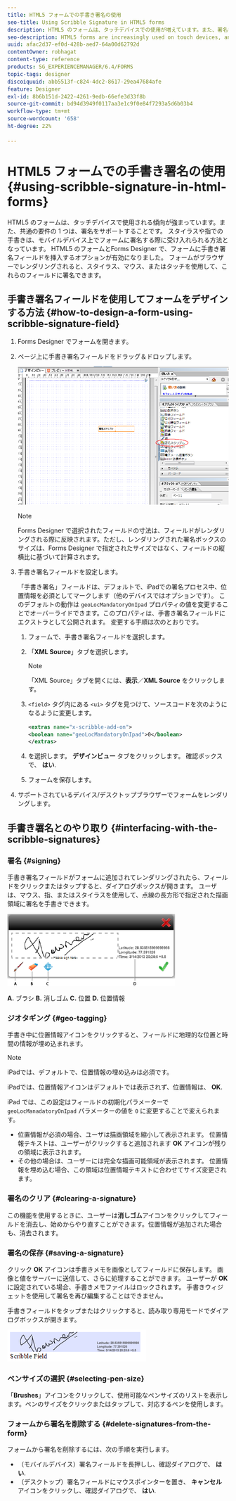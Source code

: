 ```yaml
---
title: HTML5 フォームでの手書き署名の使用
seo-title: Using Scribble Signature in HTML5 forms
description: HTML5 のフォームは、タッチデバイスでの使用が増えています。また、署名をサポートするための一般的な要件の 1 つがあります。 モバイルデバイスでのドキュメントの署名は、モバイルデバイスでのフォームの署名において受け入れられる方法となっています。
seo-description: HTML5 forms are increasingly used on touch devices, and one common requirement is to support signatures. Signing documents on mobile devices is becoming an accepted way of signing forms on mobile devices.
uuid: afac2d37-ef0d-428b-aed7-64a00d62792d
contentOwner: robhagat
content-type: reference
products: SG_EXPERIENCEMANAGER/6.4/FORMS
topic-tags: designer
discoiquuid: abb5513f-c824-4dc2-8617-29ea47684afe
feature: Designer
exl-id: 8b6b151d-2422-4261-9edb-66efe3d33f8b
source-git-commit: bd94d3949f0117aa3e1c9f0e84f7293a5d6b03b4
workflow-type: tm+mt
source-wordcount: '658'
ht-degree: 22%

---
```


# HTML5 フォームでの手書き署名の使用 {#using-scribble-signature-in-html-forms}

HTML5 のフォームは、タッチデバイスで使用される傾向が強まっています。また、共通の要件の 1 つは、署名をサポートすることです。 スタイラスや指での手書きは、モバイルデバイス上でフォームに署名する際に受け入れられる方法となっています。 HTML5 のフォームとForms Designer で、フォームに手書き署名フィールドを挿入するオプションが有効になりました。 フォームがブラウザーでレンダリングされると、スタイラス、マウス、またはタッチを使用して、これらのフィールドに署名できます。

## 手書き署名フィールドを使用してフォームをデザインする方法 {#how-to-design-a-form-using-scribble-signature-field}

1. Forms Designer でフォームを開きます。
1. ページ上に手書き署名フィールドをドラッグ＆ドロップします。

   ![designer_scribble](assets/designer_scribble.png)

   >[!NOTE]
   >
   >Forms Designer で選択されたフィールドの寸法は、フィールドがレンダリングされる際に反映されます。ただし、レンダリングされた署名ボックスのサイズは、Forms Designer で指定されたサイズではなく、フィールドの縦横比に基づいて計算されます。

1. 手書き署名フィールドを設定します。

   「手書き署名」フィールドは、デフォルトで、iPadでの署名プロセス中、位置情報を必須としてマークします（他のデバイスではオプションです）。 このデフォルトの動作は `geoLocMandatoryOnIpad` プロパティの値を変更することでオーバーライドできます。このプロパティは、手書き署名フィールドにエクストラとして公開されます。 変更する手順は次のとおりです。

   1. フォームで、手書き署名フィールドを選択します。
   1. 「**XML Source**」タブを選択します。

      >[!NOTE]
      >
      >「XML Source」タブを開くには、**表示**／**XML Source** をクリックします。

   1. `<field>` タグ内にある `<ui>` タグを見つけて、ソースコードを次のようになるように変更します。

      ```xml
      <extras name="x-scribble-add-on">
      <boolean name="geoLocMandatoryOnIpad">0</boolean>
      </extras>
      ```

   1. を選択します。 **デザインビュー** タブをクリックします。 確認ボックスで、 **はい**.
   1. フォームを保存します。

1. サポートされているデバイス/デスクトップブラウザーでフォームをレンダリングします。

## 手書き署名とのやり取り {#interfacing-with-the-scribble-signatures}

### 署名 {#signing}

手書き署名フィールドがフォームに追加されてレンダリングされたら、フィールドをクリックまたはタップすると、ダイアログボックスが開きます。 ユーザは、マウス、指、またはスタイラスを使用して、点線の長方形で指定された描画領域に署名を手書きできます。

![geolocation](assets/geolocation.png)

**A.** ブラシ **B.** 消しゴム **C.** 位置 **D.** 位置情報

### ジオタギング {#geo-tagging}

手書き中に位置情報アイコンをクリックすると、フィールドに地理的な位置と時間の情報が埋め込まれます。

>[!NOTE]
iPadでは、デフォルトで、位置情報の埋め込みは必須です。

iPadでは、位置情報アイコンはデフォルトでは表示されず、位置情報は、 **OK**.

iPad では、この設定はフィールドの初期化パラメーターで `geoLocManadatoryOnIpad` パラメーターの値を `0` に変更することで変えられます。

* 位置情報が必須の場合、ユーザは描画領域を縮小して表示されます。 位置情報テキストは、ユーザーがクリックすると追加されます **OK** アイコンが残りの領域に表示されます。
* その他の場合は、ユーザーには完全な描画可能領域が表示されます。 位置情報を埋め込む場合、この領域は位置情報テキストに合わせてサイズ変更されます。

### 署名のクリア {#clearing-a-signature}

この機能を使用するときに、ユーザーは&#x200B;**消しゴム**&#x200B;アイコンをクリックしてフィールドを消去し、始めからやり直すことができます。位置情報が追加された場合も、消去されます。

### 署名の保存 {#saving-a-signature}

クリック **OK** アイコンは手書きメモを画像としてフィールドに保存します。 画像と値をサーバーに送信して、さらに処理することができます。 ユーザーが **OK**&#x200B;に設定されている場合、手書きメモファイルはロックされます。 手書きウィジェットを使用して署名を再び編集することはできません。

手書きフィールドをタップまたはクリックすると、読み取り専用モードでダイアログボックスが開きます。

![3](assets/3.png)

### ペンサイズの選択 {#selecting-pen-size}

「**Brushes**」アイコンをクリックして、使用可能なペンサイズのリストを表示します。ペンのサイズをクリックまたはタップして、対応するペンを使用します。

### フォームから署名を削除する {#delete-signatures-from-the-form}

フォームから署名を削除するには、次の手順を実行します。

* （モバイルデバイス）署名フィールドを長押しし、確認ダイアログで、 **はい**.
* （デスクトップ）署名フィールドにマウスポインターを置き、 **キャンセル** アイコンをクリックし、確認ダイアログで、 **はい**.
